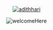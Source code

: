 <p align="center">
  <a href="https://github.com/adithhari">
    <img src="https://readme-typing-svg.demolab.com?font=Fira+Code&pause=1000&center=true&repeat=false&random=false&width=435&lines=Adith+Harinarayanan" alt="adithhari" /></a>
</p>

<p align="center">
    <img src="https://readme-typing-svg.demolab.com?font=Fira+Code&pause=1000&color=8D6EF7&center=true&repeat=false&random=false&width=435&lines=Hey+there+!!!+Welcome+to+my+Git+Space+" alt="welcomeHere" />
</p>
